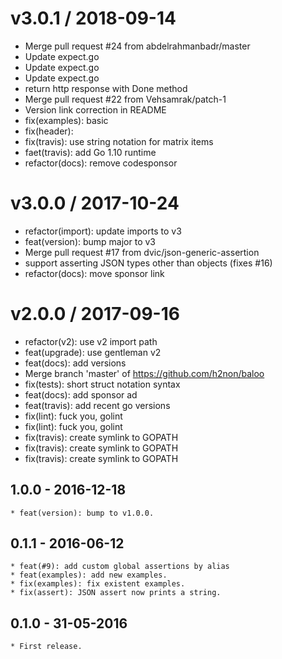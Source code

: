 
v3.0.1 / 2018-09-14
===================

  * Merge pull request #24 from abdelrahmanbadr/master
  * Update expect.go
  * Update expect.go
  * Update expect.go
  * return http response with Done method
  * Merge pull request #22 from Vehsamrak/patch-1
  * Version link correction in README
  * fix(examples): basic
  * fix(header):
  * fix(travis): use string notation for matrix items
  * faet(travis): add Go 1.10 runtime
  * refactor(docs): remove codesponsor

v3.0.0 / 2017-10-24
===================

  * refactor(import): update imports to v3
  * feat(version): bump major to v3
  * Merge pull request #17 from dvic/json-generic-assertion
  * support asserting JSON types other than objects (fixes #16)
  * refactor(docs): move sponsor link

v2.0.0 / 2017-09-16
===================

  * refactor(v2): use v2 import path
  * feat(upgrade): use gentleman v2
  * feat(docs): add versions
  * Merge branch 'master' of https://github.com/h2non/baloo
  * fix(tests): short struct notation syntax
  * feat(docs): add sponsor ad
  * feat(travis): add recent go versions
  * fix(lint): fuck you, golint
  * fix(lint): fuck you, golint
  * fix(travis): create symlink to GOPATH
  * fix(travis): create symlink to GOPATH
  * fix(travis): create symlink to GOPATH

## 1.0.0 - 2016-12-18

	* feat(version): bump to v1.0.0.

## 0.1.1 - 2016-06-12

	* feat(#9): add custom global assertions by alias
	* feat(examples): add new examples.
	* fix(examples): fix existent examples.
	* fix(assert): JSON assert now prints a string.

## 0.1.0 - 31-05-2016

	* First release.
